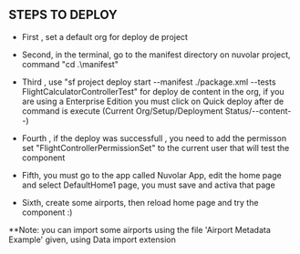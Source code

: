 ## STEPS TO DEPLOY

 - First , set a default org for deploy de project

 - Second, in the terminal, go to the manifest directory on nuvolar project, command "cd .\manifest\"

 - Third , use "sf project deploy start --manifest ./package.xml --tests FlightCalculatorControllerTest" for deploy de content in the org, if you are using a 
   Enterprise Edition you must click on Quick deploy after de command is execute (Current Org/Setup/Deployment Status/--content--)

 - Fourth , if the deploy was successfull , you need to add the permisson set "FlightControllerPermissionSet" to the current user that will test the component

 - Fifth, you must go to the app called Nuvolar App, edit the home page and select DefaultHome1 page, you must save and activa that page

 - Sixth, create some airports, then reload home page and try the component :)

 **Note: you can import some airports using the file 'Airport Metadata Example' given, using Data import extension
